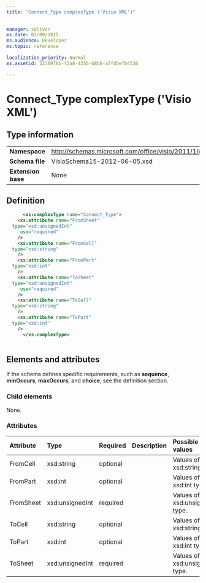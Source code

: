 ```yaml
---
title: "Connect_Type complexType ('Visio XML')"
 
 
manager: soliver
ms.date: 03/09/2015
ms.audience: Developer
ms.topic: reference
 
localization_priority: Normal
ms.assetid: 2230976b-f2a8-425b-b8b0-a7fd5efb4536

---
```


# Connect_Type complexType ('Visio XML')

## Type information

|||
|:-----|:-----|
|**Namespace** <br/> |http://schemas.microsoft.com/office/visio/2011/1/core  <br/> |
|**Schema file** <br/> |VisioSchema15-2012-06-05.xsd  <br/> |
|**Extension base** <br/> |None  <br/> |
   
## Definition

```XML
      <xs:complexType name="Connect_Type">
    <xs:attribute name="FromSheet"
  type="xsd:unsignedInt"
     use="required"
    />
    <xs:attribute name="FromCell"
  type="xsd:string"
    />
    <xs:attribute name="FromPart"
  type="xsd:int"
    />
    <xs:attribute name="ToSheet"
  type="xsd:unsignedInt"
     use="required"
    />
    <xs:attribute name="ToCell"
  type="xsd:string"
    />
    <xs:attribute name="ToPart"
  type="xsd:int"
    />
      </xs:complexType>
      
```

## Elements and attributes

If the schema defines specific requirements, such as **sequence**, **minOccurs**, **maxOccurs**, and **choice**, see the definition section. 
  
### Child elements

None.
  
### Attributes

|**Attribute**|**Type**|**Required**|**Description**|**Possible values**|
|:-----|:-----|:-----|:-----|:-----|
|FromCell  <br/> |xsd:string  <br/> |optional  <br/> ||Values of the xsd:string type.  <br/> |
|FromPart  <br/> |xsd:int  <br/> |optional  <br/> ||Values of the xsd:int type.  <br/> |
|FromSheet  <br/> |xsd:unsignedInt  <br/> |required  <br/> ||Values of the xsd:unsignedInt type.  <br/> |
|ToCell  <br/> |xsd:string  <br/> |optional  <br/> ||Values of the xsd:string type.  <br/> |
|ToPart  <br/> |xsd:int  <br/> |optional  <br/> ||Values of the xsd:int type.  <br/> |
|ToSheet  <br/> |xsd:unsignedInt  <br/> |required  <br/> ||Values of the xsd:unsignedInt type.  <br/> |
   

